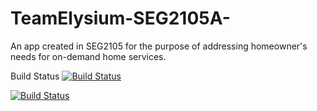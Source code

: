 # TeamElysium-SEG2105A-
An app created in SEG2105 for the purpose of addressing homeowner's needs for on-demand home services.

Build Status
[![Build Status](https://circleci.com/gh/SukhsimranpreetSekhon/TeamElysium-SEG2105A-.png?branch=master)](https://circleci.com/gh/SukhsimranpreetSekhon/TeamElysium-SEG2105A-)

[![Build Status](https://circleci.com/gh/SukhsimranpreetSekhon/TeamElysium-SEG2105A-.png?branch=master)](https://circleci.com/gh/SukhsimranpreetSekhon/TeamElysium-SEG2105A-)
